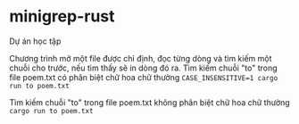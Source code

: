 # minigrep-rust
Dự án học tập

Chương trình mở một file được chỉ định, đọc từng dòng và tìm kiếm một chuỗi cho trước, nếu tìm thấy sẽ in dòng đó ra.
Tìm kiếm chuỗi "to" trong file poem.txt có phân biệt chữ hoa chữ thường
`CASE_INSENSITIVE=1 cargo run to poem.txt`

Tìm kiếm chuỗi "to" trong file poem.txt không phân biệt chữ hoa chữ thường
`cargo run to poem.txt`
